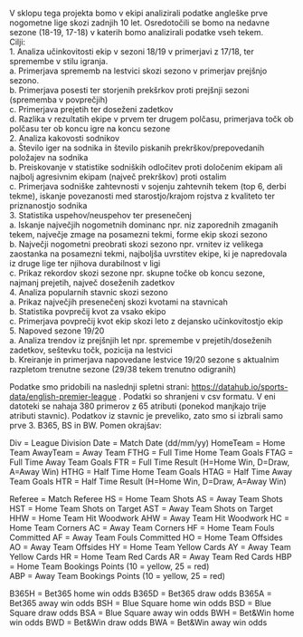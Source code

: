 V sklopu tega projekta bomo v ekipi analizirali podatke angleške prve nogometne lige skozi zadnjih 10 let. Osredotočili se bomo na nedavne sezone (18-19, 17-18) v katerih bomo analizirali podatke vseh tekem. <br>
Cilji: <br>
    1. Analiza učinkovitosti ekip v sezoni 18/19 v primerjavi z 17/18, ter spremembe v stilu igranja. <br>
        a. Primerjava sprememb na lestvici skozi sezono v primerjav prejšnjo sezono. <br>
       b. Primerjava posesti ter storjenih prekšrkov proti prejšnji sezoni (sprememba v povprečjih) <br>
       c. Primerjava prejetih ter doseženi zadetkov <br>
       d. Razlika v rezultatih ekipe v prvem ter drugem polčasu, primerjava točk ob polčasu ter ob koncu igre na koncu sezone <br>
    2. Analiza kakovosti sodnikov <br>
       a. Število iger na sodnika in število piskanih prekrškov/prepovedanih položajev na sodnika <br>
       b. Preiskovanje v statistike sodniških odločitev proti določenim ekipam ali najbolj agresivnim ekipam (največ prekrškov) proti               ostalim <br>
       c. Primerjava sodniške zahtevnosti v sojenju zahtevnih tekem (top 6, derbi tekme), iskanje povezanosti med starostjo/krajom                 rojstva z kvaliteto ter priznanostjo sodnika <br>
    3. Statistika uspehov/neuspehov ter presenečenj <br>
       a. Iskanje največjih nogometnih dominanc npr. niz zaporednih zmaganih tekem, največje zmage na posamezni tekmi, forme ekip skozi             sezono <br>
       b. Največji nogometni preobrati skozi sezono npr. vrnitev iz velikega zaostanka na posamezni tekmi, najboljša uvrstitev ekipe, ki           je napredovala iz druge lige ter njihova durabilnost v ligi <br>
       c. Prikaz rekordov skozi sezone npr. skupne točke ob koncu sezone, najmanj prejetih, največ doseženih zadetkov <br>
    4. Analiza popularnih stavnic skozi sezono <br>
       a. Prikaz največjih presenečenj skozi kvotami na stavnicah <br>
       b. Statistika povprečij kvot za vsako ekipo <br>
       c. Primerjava povprečij kvot ekip skozi leto z dejansko učinkovitostjo ekip <br>
    5. Napoved sezone 19/20 <br>
       a. Analiza trendov iz prejšnjih let npr. spremembe v prejetih/doseženih zadetkov, seštevku točk, pozicija na lestvici <br>
       b. Kreiranje in primerjava napovedane lestvice 19/20 sezone s aktualnim razpletom trenutne sezone (29/38 tekem trenutno odigranih) <br>
   
   
   
   
   
   
Podatke smo pridobili na naslednji spletni strani: https://datahub.io/sports-data/english-premier-league .
Podatki so shranjeni v csv formatu. V eni datoteki se nahaja 380 primerov z 65 atributi (ponekod manjkajo trije atributi stavnic).
Podatkov iz stavnic je preveliko, zato smo si izbrali samo prve 3. B365, BS in BW.
Pomen okrajšav:

Div = League Division
Date = Match Date (dd/mm/yy)
HomeTeam = Home Team
AwayTeam = Away Team
FTHG = Full Time Home Team Goals
FTAG = Full Time Away Team Goals
FTR = Full Time Result (H=Home Win, D=Draw, A=Away Win)
HTHG = Half Time Home Team Goals
HTAG = Half Time Away Team Goals
HTR = Half Time Result (H=Home Win, D=Draw, A=Away Win)

Referee = Match Referee
HS = Home Team Shots
AS = Away Team Shots
HST = Home Team Shots on Target
AST = Away Team Shots on Target
HHW = Home Team Hit Woodwork
AHW = Away Team Hit Woodwork
HC = Home Team Corners
AC = Away Team Corners
HF = Home Team Fouls Committed
AF = Away Team Fouls Committed
HO = Home Team Offsides
AO = Away Team Offsides
HY = Home Team Yellow Cards
AY = Away Team Yellow Cards
HR = Home Team Red Cards
AR = Away Team Red Cards
HBP = Home Team Bookings Points (10 = yellow, 25 = red)  
ABP = Away Team Bookings Points (10 = yellow, 25 = red)

B365H = Bet365 home win odds
B365D = Bet365 draw odds
B365A = Bet365 away win odds
BSH = Blue Square home win odds
BSD = Blue Square draw odds
BSA = Blue Square away win odds
BWH = Bet&Win home win odds
BWD = Bet&Win draw odds
BWA = Bet&Win away win odds
